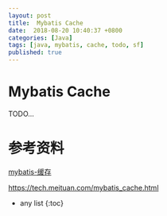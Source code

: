 ```yaml
---
layout: post
title:  Mybatis Cache
date:  2018-08-20 10:40:37 +0800
categories: [Java]
tags: [java, mybatis, cache, todo, sf]
published: true
---
```


# Mybatis Cache

TODO...

# 参考资料

[mybatis-缓存](http://www.mybatis.org/mybatis-3/zh/sqlmap-xml.html#cache)

https://tech.meituan.com/mybatis_cache.html

* any list
{:toc}

